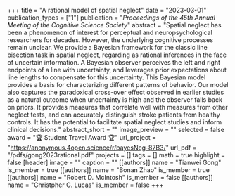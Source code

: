 +++
title = "A rational model of spatial neglect"
date = "2023-03-01"
publication_types = ["1"]
publication = "_Proceedings of the 45th Annual Meeting of the Cognitive Science Society_"
abstract = "Spatial neglect has been a phenomenon of interest for perceptual and neuropsychological researchers for decades. However, the underlying cognitive processes remain unclear. We provide a Bayesian framework for the classic line bisection task in spatial neglect, regarding as rational inferences in the face of uncertain information. A Bayesian observer perceives the left and right endpoints of a line with uncertainty, and leverages prior expectations about line lengths to compensate for this uncertainty. This Bayesian model provides a basis for characterizing different patterns of behavior. Our model also captures the paradoxical cross-over effect observed in earlier studies as a natural outcome when uncertainty is high and the observer falls back on priors. It provides measures that correlate well with measures from other neglect tests, and can accurately distinguish stroke patients from healthy controls. It has the potential to facilitate spatial neglect studies and inform clinical decisions."
abstract_short = ""
image_preview = ""
selected = false
award = "🏆 Student Travel Award 🏆"
url_project = "https://anonymous.4open.science/r/bayesNeg-87B3/"
url_pdf = "/pdfs/gong2023rational.pdf"
projects = []
tags = []
math = true
highlight = false
[header]
image = ""
caption = ""
[[authors]]
	name = "Tianwei Gong"
	is_member = true
[[authors]]
	name = "Bonan Zhao"
	is_member = true
[[authors]]
	name = "Robert D. McIntosh"
	is_member = false
[[authors]]
	name = "Christpher G. Lucas"
	is_member = false
+++
